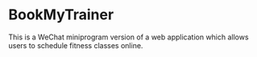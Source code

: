 # BookMyTrainer 

This is a WeChat miniprogram version of a web application which allows users to schedule fitness classes online. 



